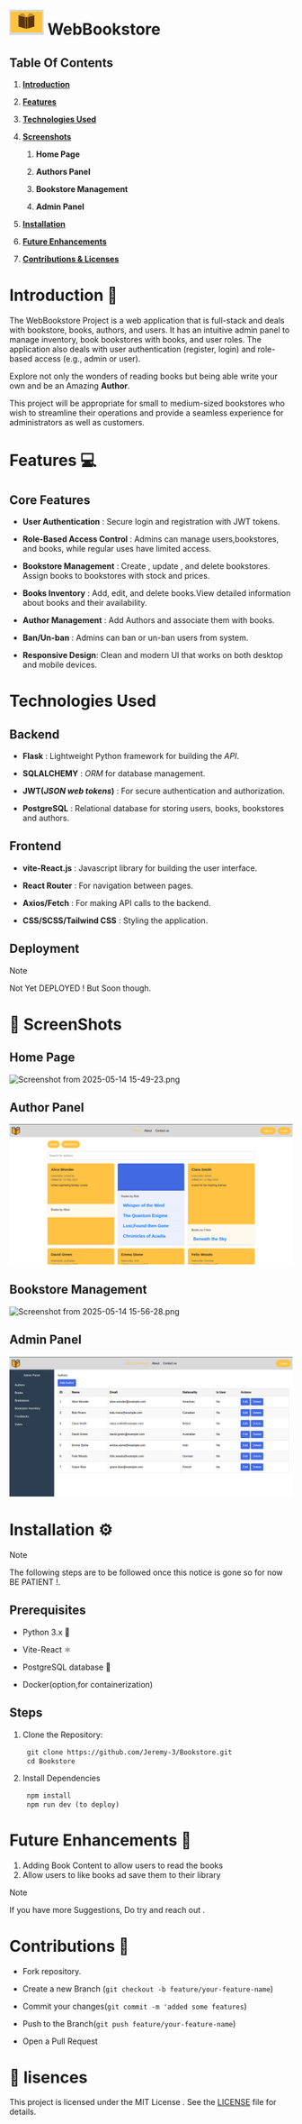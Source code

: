 # ![alt text](image-3.png) WebBookstore


## Table  Of Contents
1. [__Introduction__](Introduction)

2. [__Features__](Features)

3. [__Technologies Used__](Tech-used)

5. [__Screenshots__](Screen)

    1. __Home Page__

    2. __Authors Panel__

    3. __Bookstore Management__

    4. __Admin Panel__

6. [__Installation__](Install)

7. [__Future Enhancements__](cls)

8. [__Contributions & Licenses__](cls)


# Introduction 🌟

<a name="Introduction"></a>

The WebBookstore Project is a web application that is full-stack and deals with bookstore, books, authors, and users. It has an intuitive admin panel to manage inventory, book bookstores with books, and user roles. The application also deals with user authentication (register, login) and role-based access (e.g., admin or user).

Explore not only the wonders of reading books but being able write your own and be an Amazing  __Author__. 

This project will be appropriate for small to medium-sized bookstores who wish to streamline their operations and provide a seamless experience for administrators as well as customers.

# Features  💻

<a name="features"></a>

## Core Features

- __User Authentication__ : Secure login and registration with JWT tokens.

- __Role-Based Access Control__ : Admins can manage users,bookstores, and books, while regular uses have limited access.

- __Bookstore Management__ : Create , update , and delete bookstores. Assign books to bookstores with stock and prices.

- __Books Inventory__ : Add, edit, and delete books.View detailed information about books and their availability.

- __Author Management__ : Add Authors and associate them with books.

- __Ban/Un-ban__ : Admins can ban or un-ban users from system.

- __Responsive Design__: Clean and modern UI that works on both desktop and mobile devices.

# Technologies Used

<a name="Tech-used"></a>

## Backend
 - __Flask__ : Lightweight Python framework for building the _API_.

 - __SQLALCHEMY__ : _ORM_ for database management.

 - __JWT(_JSON web tokens_)__ : For secure authentication and authorization.

 - __PostgreSQL__ : Relational database for storing users, books, bookstores and authors. 

## Frontend
- __vite-React.js__ : Javascript library for building the user interface.

- __React Router__ : For navigation between pages. 

- __Axios/Fetch__ : For making API calls to the backend.

- __CSS/SCSS/Tailwind CSS__ : Styling the application.

## Deployment

 > [!NOTE]
 > Not Yet DEPLOYED ! But Soon though.


# 📸 ScreenShots

<a name="Screen"></a>

## Home Page
![Screenshot from 2025-05-14 15-49-23.png](<https://media-hosting.imagekit.io/fbfdac2717a0487d/Screenshot%20from%202025-05-14%2015-49-23.png?Expires=1841835039&Key-Pair-Id=K2ZIVPTIP2VGHC&Signature=p3-QT8gflQONWKnPi-JFb7Fc9XFC2OkEEXKyGZB6XqrkY9eQHZcPKeiJgolXmTfP9bBl9Fni3i1jy8Wf7XU0~ppecYLP6apI-xwzy0y4du7JYheBWeAf0~85vmHaQPLf-r~ic9o08JWGdODop-ynjqkQpQsHp87N5H6nCUfX0m-JzB344ABG2D~RsnivObQr5lLAtHk0Iz1USBPw8KxXGAxy5rQoT33zJCeYa-VW5AIdkOT4DtcQrAoMU6K8cPR99XeffLpz4LEVnp88xK9GaCFAX~aN4YQUaWqKDSZOHo-EB2DWb4In2O58wihCHNYgdf-Kjvkq99-cAvbj823Tjw__>)
    

## Author Panel
![alt text](image.png)

## Bookstore Management
![Screenshot from 2025-05-14 15-56-28.png](<https://media-hosting.imagekit.io/a5c41cca402042e6/Screenshot%20from%202025-05-14%2015-56-28.png?Expires=1841835544&Key-Pair-Id=K2ZIVPTIP2VGHC&Signature=cR-0CcYygC5G2-64DdqU-1h0k--CTn2Puez5A4xPg0V-eL4pwIs94oaxlY~~nzHqY~zx8Jpm1lksklD~JnzXm-zxItwwt47Oewd3zY4jx1s7mrTpPhm7Zi8aFdlZAdj-hX93o-5PG7CO~7H~wglCGVORHjveIe4~4MX19kekKxqaUbQCrVmf8-MYkOQAbhXEJkAQkdUGY4czPCKlrS~NCAtIvvkY8xS7N7LEM-ZnRp2xbpF30kTfWktvU68KF1EfmYedxjudpnzwqPifxN6Ws7nK31Y7FAOs3oBVaZn31wmAE6j3D60wbqCnvsYMwibaLnwobmqKSjLOE3KLV20FZQ__>)

## Admin Panel
![alt text](image-2.png)


# Installation ⚙️

 > [!NOTE]
 > The following steps are to be followed once this notice is gone so for now BE PATIENT !.

## Prerequisites
- Python 3.x 🐍

- Vite-React  ⚛️

- PostgreSQL database 🐘

- Docker(option,for containerization)

## Steps

<a name="Install"></a>

1. Clone the Repository:

        git clone https://github.com/Jeremy-3/Bookstore.git
        cd Bookstore

2. Install Dependencies

        npm install
        npm run dev (to deploy)

# Future Enhancements 🚀 

<a name="future"></a>

1. Adding Book Content to allow users to read the books
2. Allow users to like books ad save them to their library

> [!NOTE]
> If you have more Suggestions, Do try and reach out . 

# Contributions 👥

<a name="cls"></a>

- Fork repository.

- Create a new Branch (`git checkout -b feature/your-feature-name`)

- Commit your changes(`git commit -m 'added some features`)

- Push to the Branch(`git push feature/your-feature-name`)

- Open a Pull Request

# 📄 lisences

<a name="cls"></a>

This project is licensed under the MIT License . See the [LICENSE](https://opensource.org/license/mit) file for details.
